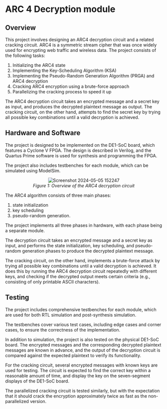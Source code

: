 # ARC 4 Decryption module
## Overview
This project involves designing an ARC4 decryption circuit and a related cracking circuit. ARC4 is a symmetric stream cipher that was once widely used for encrypting web traffic and wireless data. The project consists of the following tasks:


1. Initializing the ARC4 state
2. Implementing the Key-Scheduling Algorithm (KSA)
3. Implementing the Pseudo-Random Generation Algorithm (PRGA) and ARC4 decryption
4. Cracking ARC4 encryption using a brute-force approach
5. Parallelizing the cracking process to speed it up

The ARC4 decryption circuit takes an encrypted message and a secret key as input, and produces the decrypted plaintext message as output. The cracking circuit, on the other hand, attempts to find the secret key by trying all possible key combinations until a valid decryption is achieved.

## Hardware and Software
The project is designed to be implemented on the DE1-SoC board, which features a Cyclone V FPGA. The design is described in Verilog, and the Quartus Prime software is used for synthesis and programming the FPGA.

The project also includes testbenches for each module, which can be simulated using ModelSim.


<p align="center">
  <img src="https://github.com/AaranP/ARC-4-Decryption/assets/66931430/7769d813-ebf0-4689-8963-20f22c05d54a" alt="Screenshot 2024-05-05 152247"><br>
  <em>Figure 1: Overview of the ARC4 decryption circuit</em>
</p>


The ARC4 algorithm consists of three main phases: 
1. state initialization
2. key scheduling
3. pseudo-random generation.

The project implements all three phases in hardware, with each phase being a separate module.

The decryption circuit takes an encrypted message and a secret key as input, and performs the state initialization, key scheduling, and pseudo-random generation phases to produce the decrypted plaintext message.

The cracking circuit, on the other hand, implements a brute-force attack by trying all possible key combinations until a valid decryption is achieved. It does this by running the ARC4 decryption circuit repeatedly with different keys, and checking if the decrypted output meets certain criteria (e.g., consisting of only printable ASCII characters).

## Testing
The project includes comprehensive testbenches for each module, which are used for both RTL simulation and post-synthesis simulation. 

The testbenches cover various test cases, including edge cases and corner cases, to ensure the correctness of the implementation.

In addition to simulation, the project is also tested on the physical DE1-SoC board. The encrypted messages and the corresponding decrypted plaintext messages are known in advance, and the output of the decryption circuit is compared against the expected plaintext to verify its functionality.

For the cracking circuit, several encrypted messages with known keys are used for testing. The circuit is expected to find the correct key within a reasonable amount of time, and display the key on the seven-segment displays of the DE1-SoC board.

The parallelized cracking circuit is tested similarly, but with the expectation that it should crack the encryption approximately twice as fast as the non-parallelized version.

<!--
Figures
[Figure 4: Waveform showing the ARC4 decryption process]
[Figure 5: Simulation results for the cracking circuit, showing the correct key being found]
[Figure 6: Screenshot of the DE1-SoC board displaying the cracked key on the seven-segment displays]
